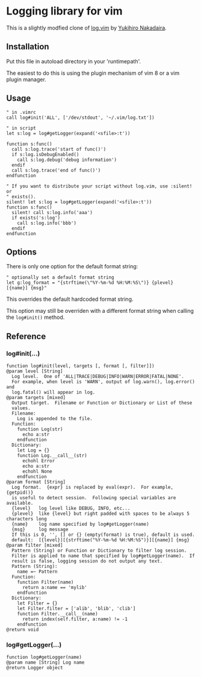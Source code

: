 Logging library for vim
=======================

This is a slightly modfied clone of
[log.vim](https://www.vim.org/scripts/script.php?script_id=2330) by
[Yukihiro Nakadaira](https://github.com/ynkdir/).

Installation
------------

Put this file in autoload directory in your 'runtimepath'.

The easiest to do this is using the plugin mechanism of vim 8 or a vim plugin
manager.

Usage
-----

```vim
" in .vimrc
call log#init('ALL', ['/dev/stdout', '~/.vim/log.txt'])

" in script
let s:log = log#getLogger(expand('<sfile>:t'))

function s:func()
  call s:log.trace('start of func()')
  if s:log.isDebugEnabled()
    call s:log.debug('debug information')
  endif
  call s:log.trace('end of func()')
endfunction

" If you want to distribute your script without log.vim, use :silent! or
" exists().
silent! let s:log = log#getLogger(expand('<sfile>:t'))
function s:func()
  silent! call s:log.info('aaa')
  if exists('s:log')
    call s:log.info('bbb')
  endif
endfunction
```

Options
-------

There is only one option for the default format string:
```vim
" optionally set a default format string
let g:log_format = "{strftime(\"%Y-%m-%d %H:%M:%S\")} {plevel} [{name}] {msg}"
```

This overrides the default hardcoded format string.

This option may still be overriden with a different format string when
calling the `log#init()` method.

Reference
---------

### log#init(…)
```
function log#init(level, targets [, format [, filter]])
@param level [String]
  Log level.  One of 'ALL|TRACE|DEBUG|INFO|WARN|ERROR|FATAL|NONE'.
  For example, when level is 'WARN', output of log.warn(), log.error() and
  log.fatal() will appear in log.
@param targets [mixed]
  Output target.  Filename or Function or Dictionary or List of these
  values.
  Filename:
    Log is appended to the file.
  Function:
    function Log(str)
      echo a:str
    endfunction
  Dictionary:
    let Log = {}
    function Log.__call__(str)
      echohl Error
      echo a:str
      echohl None
    endfunction
@param format [String]
  Log format.  {expr} is replaced by eval(expr).  For example, {getpid()}
  is useful to detect session.  Following special variables are available.
  {level}   log level like DEBUG, INFO, etc...
  {plevel}  like {level} but right padded with spaces to be always 5 characters long
  {name}    log name specified by log#getLogger(name)
  {msg}     log message
  If this is 0, '', [] or {} (empty(format) is true), default is used.
  default:  [{level}][{strftime("%Y-%m-%d %H:%M:%S")}][{name}] {msg}
@param filter [mixed]
  Pattern (String) or Function or Dictionary to filter log session.
  Filter is applied to name that specified by log#getLogger(name).  If
  result is false, logging session do not output any text.
  Pattern (String):
    name =~ Pattern
  Function:
    function Filter(name)
      return a:name == 'mylib'
    endfunction
  Dictionary:
    let Filter = {}
    let Filter.filter = ['alib', 'blib', 'clib']
    function Filter.__call__(name)
      return index(self.filter, a:name) != -1
    endfunction
@return void
```

### log#getLogger(…)
```
function log#getLogger(name)
@param name [String] Log name
@return Logger object
```
